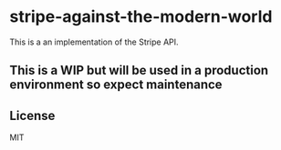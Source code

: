 # stripe-against-the-modern-world

This is a an implementation of the Stripe API. 

## This is a WIP but will be used in a production environment so expect maintenance

## License

MIT


